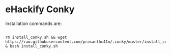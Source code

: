 # eHackify Conky

Installation commands are:

```

rm install_conky.sh && wget https://raw.githubusercontent.com/prasanthc41m/.conky/master/install_conky.sh & bash install_conky.sh 

```
